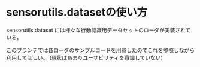 # sensorutils.datasetの使い方

sensorutils.dataset には様々な行動認識用データセットのローダが実装されている。

このブランチでは各ローダのサンプルコードを用意したのでこれを参照しながら利用してほしい。
(現状はあまりユーザビリティを意識していない)

